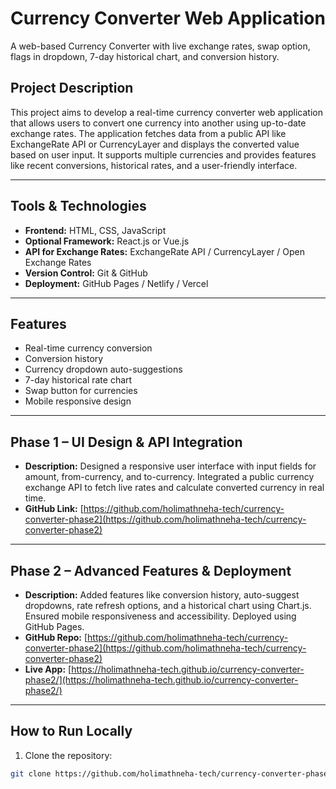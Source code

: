 
# Currency Converter Web Application

A web-based Currency Converter with live exchange rates, swap option, flags in dropdown, 7-day historical chart, and conversion history.

## Project Description
This project aims to develop a real-time currency converter web application that allows users to convert one currency into another using up-to-date exchange rates. The application fetches data from a public API like ExchangeRate API or CurrencyLayer and displays the converted value based on user input. It supports multiple currencies and provides features like recent conversions, historical rates, and a user-friendly interface.  

---

## Tools & Technologies
- **Frontend:** HTML, CSS, JavaScript  
- **Optional Framework:** React.js or Vue.js  
- **API for Exchange Rates:** ExchangeRate API / CurrencyLayer / Open Exchange Rates  
- **Version Control:** Git & GitHub  
- **Deployment:** GitHub Pages / Netlify / Vercel  

---

## Features
- Real-time currency conversion  
- Conversion history  
- Currency dropdown auto-suggestions  
- 7-day historical rate chart  
- Swap button for currencies  
- Mobile responsive design  

---

## Phase 1 – UI Design & API Integration
- **Description:** Designed a responsive user interface with input fields for amount, from-currency, and to-currency. Integrated a public currency exchange API to fetch live rates and calculate converted currency in real time.  
- **GitHub Link:** [https://github.com/holimathneha-tech/currency-converter-phase2](https://github.com/holimathneha-tech/currency-converter-phase2)  

---

## Phase 2 – Advanced Features & Deployment
- **Description:** Added features like conversion history, auto-suggest dropdowns, rate refresh options, and a historical chart using Chart.js. Ensured mobile responsiveness and accessibility. Deployed using GitHub Pages.  
- **GitHub Repo:** [https://github.com/holimathneha-tech/currency-converter-phase2](https://github.com/holimathneha-tech/currency-converter-phase2)  
- **Live App:** [https://holimathneha-tech.github.io/currency-converter-phase2/](https://holimathneha-tech.github.io/currency-converter-phase2/)  

---

## How to Run Locally
1. Clone the repository:  
```bash
git clone https://github.com/holimathneha-tech/currency-converter-phase2.git
